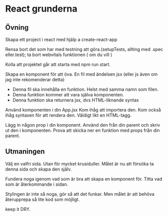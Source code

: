 # React grunderna

## Övning

Skapa ett project i react med hjälp a create-react-app

Rensa bort det som har med testning att göra.(setupTests, allting med .spec eller.test);
ta bort webvitals funktionen ( om du vill )

Kolla att projektet går att starta med npm run start.

Skapa en komponent för att öva.
En fil med ändelsen jsx (eller js även om jag inte rekomenderar detta)

- Denna fil ska innehålla en funktion. Helst med samma namn som filen.
- Denna funktion kommer att vara själva komponenten.
- Denna funktion ska returnera jsx, dvs HTML-liknande syntax

Använd komponenten i din App.jsx
Kom ihåg att importera den.
Kom också ihåg syntaxen för att rendera den. Väldigt likt en HTML-tagg.

Lägg in någon prop i din komponent.
Använd den från din parent och skriv ut den i komponenten.
Prova att skicka ner en funktion med props från din parent.

## Utmaningen

Välj en valfri sida. Utan för mycket krusiduller.
Målet är nu att försöka ta denna sida och skapa den själv.

Fundera noga igenom vad som är bra att skapa en komponent för.
Titta vad som är återkommande i sidan.

Stylingen är inte så noga, gör så att det funkar. Men målet är att behöva återupprepa så lite kod som möjligt.

keep it DRY.
